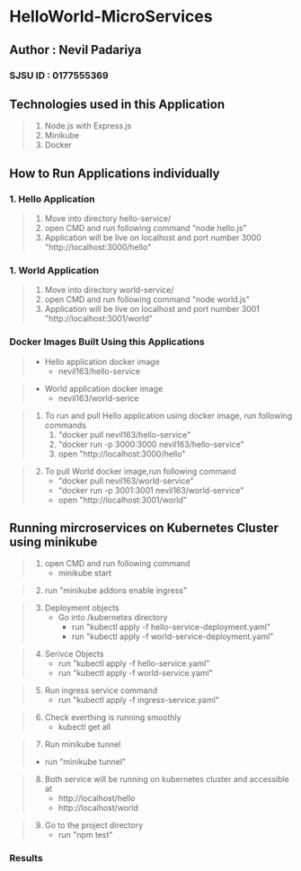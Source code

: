 # HelloWorld-MicroServices
## Author : Nevil Padariya
### SJSU ID : 0177555369


## Technologies used in this Application
> 1. Node.js with Express.js
> 2. Minikube
> 3. Docker


## How to Run Applications individually

### 1. Hello Application
> 1. Move into directory hello-service/
> 2. open CMD and run following command "node hello.js"
> 3. Application will be live on localhost and port number 3000 "http://localhost:3000/hello"

### 1. World Application
> 1. Move into directory world-service/
> 2. open CMD and run following command "node world.js"
> 3. Application will be live on localhost and port number 3001 "http://localhost:3001/world"


### Docker Images Built Using this Applications
> * Hello application docker image
>   * nevil163/hello-service 

> * World application docker image
>   * nevil163/world-serice
 

> 1. To run and pull Hello application using docker image, run following commands
>    1. "docker pull nevil163/hello-service"
>    2. "docker run -p 3000:3000 nevil163/hello-service"
>    3. open "http://localhost:3000/hello"
 

> 2. To pull World docker image,run following command
>    * "docker pull nevil163/world-service"
>    * "docker run -p 3001:3001 nevil163/world-service"
>    * open "http://localhost:3001/world"


## Running mircroservices on Kubernetes Cluster using minikube

> 1. open CMD and run following command
>    * minikube start

> 2. run "minikube addons enable ingress"

> 3. Deployment objects
>    * Go into /kubernetes directory
>       * run "kubectl apply -f hello-service-deployment.yaml"
>       * run "kubectl apply -f world-service-deployment.yaml"

> 4. Serivce Objects
>    * run "kubectl apply -f hello-service.yaml"
>    * run "kubectl apply -f world-service.yaml"

> 5. Run ingress service command
>    * run "kubectl apply -f ingress-service.yaml"

> 6. Check everthing is running smoothly
>    * kubectl get all

> 7. Run minikube tunnel
>   * run "minikube tunnel"

> 8. Both service will be running on kubernetes cluster and accessible at
>    * http://localhost/hello
>    * http://localhost/world

> 9. Go to the project directory
>    * run "npm test"


### Results
